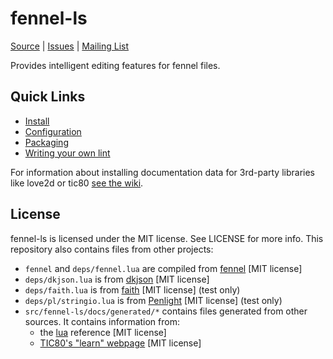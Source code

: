 # fennel-ls
[Source](https://git.sr.ht/~xerool/fennel-ls) | [Issues](https://todo.sr.ht/~xerool/fennel-ls) | [Mailing List](https://lists.sr.ht/~xerool/fennel-ls)

Provides intelligent editing features for fennel files.

## Quick Links
* [Install](docs/installation.md)
* [Configuration](docs/manual.md)
* [Packaging](docs/packaging.md)
* [Writing your own lint](docs/linting.md)

For information about installing documentation data for 3rd-party libraries
like love2d or tic80 [see the wiki](https://wiki.fennel-lang.org/LanguageServer).

## License
fennel-ls is licensed under the MIT license. See LICENSE for more info.
This repository also contains files from other projects:

* `fennel` and `deps/fennel.lua` are compiled from [fennel](https://git.sr.ht/~technomancy/fennel) [MIT license]
* `deps/dkjson.lua` is from [dkjson](http://dkolf.de/dkjson-lua/) [MIT license]
* `deps/faith.lua` is from [faith](https://git.sr.ht/~technomancy/faith) [MIT license] (test only)
* `deps/pl/stringio.lua` is from [Penlight](https://github.com/lunarmodules/Penlight) [MIT license] (test only)
* `src/fennel-ls/docs/generated/*` contains files generated from other sources. It contains information from:
  * the [lua](https://lua.org) reference [MIT license]
  * [TIC80's "learn" webpage](https://tic80.com/learn) [MIT license]
